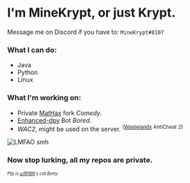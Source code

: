 # I'm MineKrypt, or just Krypt.

Message me on Discord if you have to: `MineKrypt#8107`

### What I can do:
- Java
- Python
- Linux

### What I'm working on:
- Private [MatHax](https://github.com/MatHax/client) fork *Comedy*.
- [Enhanced-dpy](https://github.com/iDevision/enhanced-discord.py) Bot *Bored*.
- *WAC2*, might be used on the server. <sup>([Wastelands](https://discord.gg/w9VHUxqTqz) AntiCheat 2)</sup>

![LMFAO smh](https://cdn.discordapp.com/attachments/807580481637974026/945936934855929916/s9xuxgjg5gj81.png?size=4096 "(definitely real statement by apple)")


### Now stop lurking, all my repos are private.
  
  
<sub><sup>*Pfp is [u/RPBN](https://www.reddit.com/user/RPBN)'s cat Betty.*</sup></sub> 
